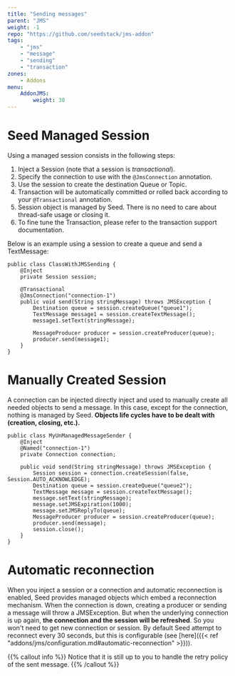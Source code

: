 ```yaml
---
title: "Sending messages"
parent: "JMS"
weight: -1
repo: "https://github.com/seedstack/jms-addon"
tags:
    - "jms"
    - "message"
    - "sending"
    - "transaction"
zones:
    - Addons
menu:
    AddonJMS:
        weight: 30
---
```


# Seed Managed Session

Using a managed session consists in the following steps:

1. Inject a Session (note that a session is *transactional*).
2. Specify the connection to use with the `@JmsConnection` annotation.
3. Use the session to create the destination Queue or Topic.
4. Transaction will be automatically committed or rolled back according to your `@Transactional` annotation.
5. Session object is managed by Seed. There is no need to care about thread-safe usage or closing it.
6. To fine tune the Transaction, please refer to the transaction support documentation.

Below is an example using a session to create a queue and send a TextMessage:

    public class ClassWithJMSSending {
        @Inject
        private Session session;

        @Transactional
        @JmsConnection("connection-1")
        public void send(String stringMessage) throws JMSException {
            Destination queue = session.createQueue("queue1");
            TextMessage message1 = session.createTextMessage();
            message1.setText(stringMessage);

            MessageProducer producer = session.createProducer(queue);
            producer.send(message1);
        }
    }

# Manually Created Session

A connection can be injected directly inject and used to manually create all needed objects to send a message.
In this case, except for the connection, nothing is managed by Seed. **Objects life cycles have to be dealt with (creation, closing, etc.).**

    public class MyUnManagedMessageSender {
        @Inject
        @Named("connection-1")
        private Connection connection;

        public void send(String stringMessage) throws JMSException {
            Session session = connection.createSession(false, Session.AUTO_ACKNOWLEDGE);
            Destination queue = session.createQueue("queue2");
            TextMessage message = session.createTextMessage();
            message.setText(stringMessage);
            message.setJMSExpiration(1000);
            message.setJMSReplyTo(queue);
            MessageProducer producer = session.createProducer(queue);
            producer.send(message);
            session.close();
        }
    }

# Automatic reconnection

When you inject a session or a connection and automatic reconnection is enabled, Seed provides managed objects which 
embed a reconnection mechanism. When the connection is down, creating a producer or sending a message will throw a 
JMSException. But when the underlying connection is up again, **the connection and the session will be refreshed**. 
So you won't need to get new connection or session. By default Seed attempt to reconnect every 30 seconds, but this is 
configurable (see [here]({{< ref "addons/jms/configuration.md#automatic-reconnection" >}})).

{{% callout info %}}
Notice that it is still up to you to handle the retry policy of the sent message.
{{% /callout %}}